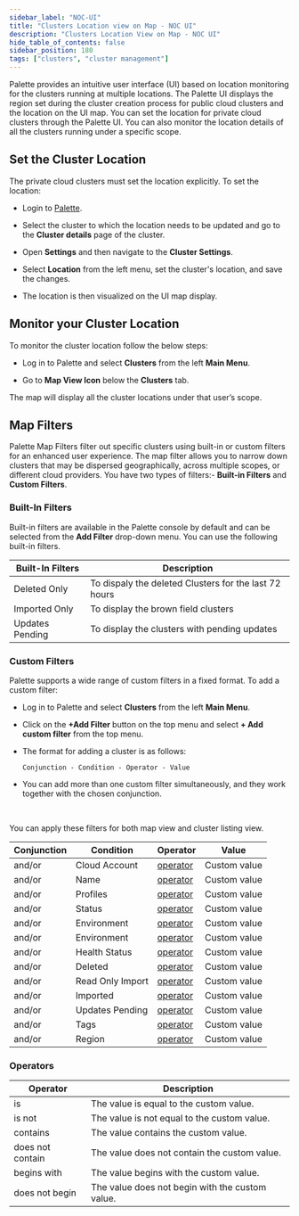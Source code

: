 ```yaml
---
sidebar_label: "NOC-UI"
title: "Clusters Location view on Map - NOC UI"
description: "Clusters Location View on Map - NOC UI"
hide_table_of_contents: false
sidebar_position: 180
tags: ["clusters", "cluster management"]
---
```



Palette provides an intuitive user interface (UI) based on location monitoring for the clusters running at multiple locations. The Palette 
UI displays the region set during the cluster creation process for public cloud clusters and the location on the UI map. You can set the location for private cloud clusters through the Palette UI. You can also monitor the location details of all the clusters running under a specific scope. 

## Set the Cluster Location

The private cloud clusters must set the location explicitly. To set the location:

* Login to [Palette](https://console.spectrocloud.com).


* Select the cluster to which the location needs to be updated and go to the **Cluster details** page of the cluster.


* Open **Settings** and then navigate to the **Cluster Settings**.


* Select **Location** from the left menu, set the cluster's location, and save the changes.


* The location is then visualized on the UI map display.


## Monitor your Cluster Location


To monitor the cluster location follow the below steps:


* Log in to Palette and select **Clusters** from the left **Main Menu**.


* Go to **Map View Icon** below the **Clusters** tab.


The map will display all the cluster locations under that user’s scope. 

## Map Filters

Palette Map Filters filter out specific clusters using built-in or custom filters for an enhanced user experience. The map filter allows you to narrow down clusters that may be dispersed geographically, across multiple scopes, or different cloud providers. You have two types of filters:- **Built-in Filters** and **Custom Filters**.

### Built-In Filters

Built-in filters are available in the Palette console by default and can be selected from the **Add Filter** drop-down menu. You can use the following built-in filters.


|**Built-In Filters** |Description|
|---------------------|-----------|
|Deleted Only| To dispaly the deleted Clusters for the last 72 hours|
|Imported Only| To display the brown field clusters|
|Updates Pending| To display the clusters with pending updates| 


### Custom Filters

Palette supports a wide range of custom filters in a fixed format. To add a custom filter:
<br />

* Log in to Palette and select **Clusters** from the left **Main Menu**.


* Click on the **+Add Filter** button on the top menu and select **+ Add custom filter** from the top menu.


* The format for adding a cluster is as follows:

  `Conjunction - Condition - Operator - Value`


* You can add more than one custom filter simultaneously, and they work together with the chosen conjunction.

<br />

You can apply these filters for both map view and cluster listing view.


|Conjunction| Condition |Operator|Value
|--|--|--|---|
|and/or|Cloud Account|[operator](#operators) |Custom value |
|and/or|Name|[operator](#operators) | Custom value|
|and/or|Profiles|[operator](#operators) |Custom value |
|and/or|Status|[operator](#operators) |Custom value|
|and/or|Environment|[operator](#operators) |Custom value|
|and/or|Environment|[operator](#operators) |Custom value|
|and/or|Health Status|[operator](#operators) |Custom value|
|and/or|Deleted|[operator](#operators) |Custom value|
|and/or|Read Only Import| [operator](#operators)|Custom value|
|and/or|Imported|[operator](#operators) |Custom value|
|and/or|Updates Pending|[operator](#operators) |Custom value|
|and/or|Tags|[operator](#operators) |Custom value|
|and/or|Region| [operator](#operators)|Custom value|


### Operators


| **Operator** | **Description** |
|----------|-------------|
|is|The value is equal to the custom value.|
|is not|The value is not equal to the custom value.|
|contains|The value contains the custom value.|
|does not contain|The value does not contain the custom value.|
|begins with|The value begins with the custom value.|
|does not begin|The value does not begin with the custom value.|


